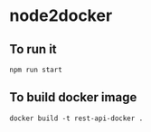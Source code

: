 # node2docker

## To run it
```shell
npm run start
```

## To build docker image
```shell
docker build -t rest-api-docker .
```